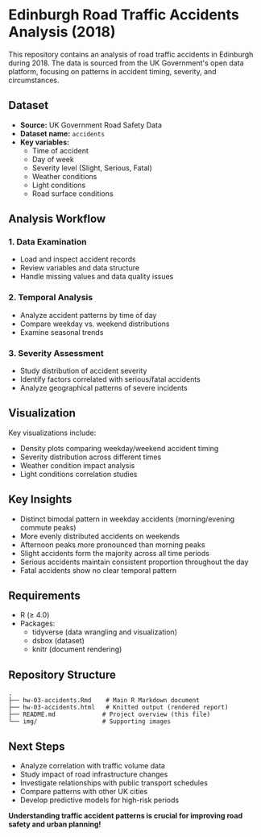 # Edinburgh Road Traffic Accidents Analysis (2018)

This repository contains an analysis of road traffic accidents in Edinburgh during 2018. The data is sourced from the UK Government's open data platform, focusing on patterns in accident timing, severity, and circumstances.

## Dataset

- **Source:** UK Government Road Safety Data
- **Dataset name:** `accidents`
- **Key variables:**
  - Time of accident
  - Day of week
  - Severity level (Slight, Serious, Fatal)
  - Weather conditions
  - Light conditions
  - Road surface conditions

## Analysis Workflow

### 1. Data Examination
- Load and inspect accident records
- Review variables and data structure
- Handle missing values and data quality issues

### 2. Temporal Analysis
- Analyze accident patterns by time of day
- Compare weekday vs. weekend distributions
- Examine seasonal trends

### 3. Severity Assessment
- Study distribution of accident severity
- Identify factors correlated with serious/fatal accidents
- Analyze geographical patterns of severe incidents

## Visualization

Key visualizations include:
- Density plots comparing weekday/weekend accident timing
- Severity distribution across different times
- Weather condition impact analysis
- Light conditions correlation studies

## Key Insights

* Distinct bimodal pattern in weekday accidents (morning/evening commute peaks)
* More evenly distributed accidents on weekends
* Afternoon peaks more pronounced than morning peaks
* Slight accidents form the majority across all time periods
* Serious accidents maintain consistent proportion throughout the day
* Fatal accidents show no clear temporal pattern

## Requirements

* R (≥ 4.0)
* Packages: 
  - tidyverse (data wrangling and visualization)
  - dsbox (dataset)
  - knitr (document rendering)

## Repository Structure

```
.
├── hw-03-accidents.Rmd    # Main R Markdown document
├── hw-03-accidents.html   # Knitted output (rendered report)
├── README.md             # Project overview (this file)
└── img/                  # Supporting images
```

## Next Steps

* Analyze correlation with traffic volume data
* Study impact of road infrastructure changes
* Investigate relationships with public transport schedules
* Compare patterns with other UK cities
* Develop predictive models for high-risk periods

**Understanding traffic accident patterns is crucial for improving road safety and urban planning!**